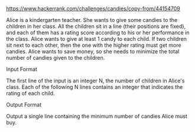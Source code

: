 https://www.hackerrank.com/challenges/candies/copy-from/44154709

Alice is a kindergarten teacher. She wants to give some candies to the children in her class.  All the children sit in a line (their positions are fixed), and each  of them has a rating score according to his or her performance in the class.  Alice wants to give at least 1 candy to each child. If two children sit next to each other, then the one with the higher rating must get more candies. Alice wants to save money, so she needs to minimize the total number of candies given to the children.

Input Format

The first line of the input is an integer N, the number of children in Alice's class. Each of the following N lines contains an integer that indicates the rating of each child.


Output Format

Output a single line containing the minimum number of candies Alice must buy.
